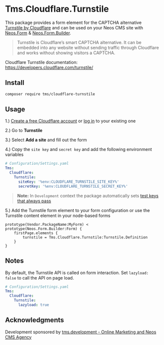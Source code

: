# Tms.Cloudflare.Turnstile

This package provides a form element for the CAPTCHA alternative [Turnstile by Cloudflare](https://developers.cloudflare.com/turnstile/) and can be used on your Neos CMS site with [Neos.Form](https://github.com/neos/form) & [Neos.Form.Builder](https://github.com/neos/form-builder).


> Turnstile is Cloudflare’s smart CAPTCHA alternative. It can be embedded into any website without sending traffic through Cloudflare and works without showing visitors a CAPTCHA.

Cloudflare Turnstile documentation: https://developers.cloudflare.com/turnstile/

## Install

```bash
composer require tms/cloudflare-turnstile
```

## Usage

1.) [Create a free Cloudflare account](https://dash.cloudflare.com/sign-up) or [log in](https://dash.cloudflare.com/login) to your existing one

2.) Go to **Turnstile**

3.) Select **Add a site** and fill out the form

4.) Copy the `site key` and `secret key` and add the following environment variables

```yaml
# Configuration/Settings.yaml
Tms:
  Cloudflare:
    Turnstile:
      siteKey: '%env:CLOUDFLARE_TURNSTILE_SITE_KEY%'
      secretKey: '%env:CLOUDFLARE_TURNSTILE_SECRET_KEY%'
```

> **Note:** In `Development` context the package automatically sets [test keys that always pass](https://developers.cloudflare.com/turnstile/frequently-asked-questions/#are-there-sitekeys-and-secret-keys-that-can-be-used-for-testing)

5.) Add the Turnstile form element to your form configuration or use the Turnstile content element in your node-based forms

```
prototype(Vendor.PackageName:MyForm) < prototype(Neos.Form.Builder:Form) {
    firstPage.elements {
        turnstile = Tms.Cloudflare.Turnstile:Turnstile.Definition
    }
}
```

## Notes

By default, the Turnstile API is called on form interaction. Set `lazyload: false` to call the API on page load.

```yaml
# Configuration/Settings.yaml
Tms:
  Cloudflare:
    Turnstile:
      lazyload: true
```


## Acknowledgments

Development sponsored by [tms.development - Online Marketing and Neos CMS Agency](https://www.tms-development.de/)
